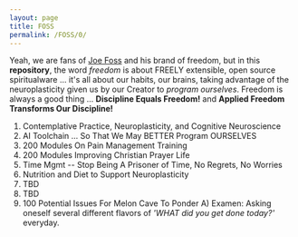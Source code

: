 ```yaml
---
layout: page
title: FOSS
permalink: /FOSS/0/
---
```


Yeah, we are fans of [Joe Foss](https://en.m.wikipedia.org/wiki/Joe_Foss) and his brand of freedom, but in this **repository**, the word *freedom* is about FREELY extensible, open source spiritualware ... it's all about our habits, our brains, taking advantage of the neuroplasticity given us by our Creator to *program ourselves*. Freedom is always a good thing ... **Discipline Equals Freedom!** and **Applied Freedom Transforms Our Discipline!**

1) Contemplative Practice, Neuroplasticity, and Cognitive Neuroscience
2) AI Toolchain ... So That We May BETTER Program OURSELVES
3) 200 Modules On Pain Management Training
4) 200 Modules Improving Christian Prayer Life
5) Time Mgmt -- Stop Being A Prisoner of Time, No Regrets, No Worries
6) Nutrition and Diet to Support Neuroplasticity
7) TBD
8) TBD
9) 100 Potential Issues For Melon Cave To Ponder
A) Examen: Asking oneself several different flavors of *'WHAT did you get done today?'* everyday.